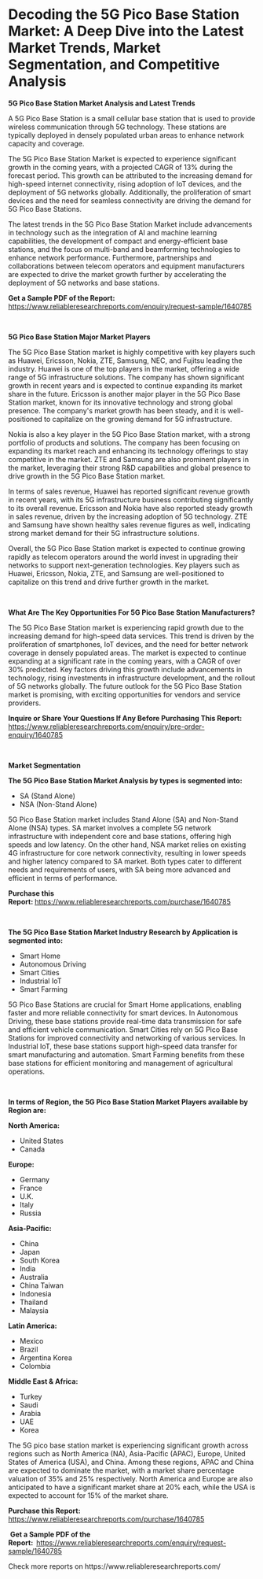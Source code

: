 <p><h1>Decoding the 5G Pico Base Station Market: A Deep Dive into the Latest Market Trends, Market Segmentation, and Competitive Analysis</h1></p><p><strong>5G Pico Base Station Market Analysis and Latest Trends</strong></p>
<p><p>A 5G Pico Base Station is a small cellular base station that is used to provide wireless communication through 5G technology. These stations are typically deployed in densely populated urban areas to enhance network capacity and coverage.</p><p>The 5G Pico Base Station Market is expected to experience significant growth in the coming years, with a projected CAGR of 13% during the forecast period. This growth can be attributed to the increasing demand for high-speed internet connectivity, rising adoption of IoT devices, and the deployment of 5G networks globally. Additionally, the proliferation of smart devices and the need for seamless connectivity are driving the demand for 5G Pico Base Stations.</p><p>The latest trends in the 5G Pico Base Station Market include advancements in technology such as the integration of AI and machine learning capabilities, the development of compact and energy-efficient base stations, and the focus on multi-band and beamforming technologies to enhance network performance. Furthermore, partnerships and collaborations between telecom operators and equipment manufacturers are expected to drive the market growth further by accelerating the deployment of 5G networks and base stations.</p></p>
<p><strong>Get a Sample PDF of the Report:&nbsp;</strong> <a href="https://www.reliableresearchreports.com/enquiry/request-sample/1640785">https://www.reliableresearchreports.com/enquiry/request-sample/1640785</a></p>
<p>&nbsp;</p>
<p><strong>5G Pico Base Station Major Market Players</strong></p>
<p><p>The 5G Pico Base Station market is highly competitive with key players such as Huawei, Ericsson, Nokia, ZTE, Samsung, NEC, and Fujitsu leading the industry. Huawei is one of the top players in the market, offering a wide range of 5G infrastructure solutions. The company has shown significant growth in recent years and is expected to continue expanding its market share in the future. Ericsson is another major player in the 5G Pico Base Station market, known for its innovative technology and strong global presence. The company's market growth has been steady, and it is well-positioned to capitalize on the growing demand for 5G infrastructure.</p><p>Nokia is also a key player in the 5G Pico Base Station market, with a strong portfolio of products and solutions. The company has been focusing on expanding its market reach and enhancing its technology offerings to stay competitive in the market. ZTE and Samsung are also prominent players in the market, leveraging their strong R&D capabilities and global presence to drive growth in the 5G Pico Base Station market.</p><p>In terms of sales revenue, Huawei has reported significant revenue growth in recent years, with its 5G infrastructure business contributing significantly to its overall revenue. Ericsson and Nokia have also reported steady growth in sales revenue, driven by the increasing adoption of 5G technology. ZTE and Samsung have shown healthy sales revenue figures as well, indicating strong market demand for their 5G infrastructure solutions.</p><p>Overall, the 5G Pico Base Station market is expected to continue growing rapidly as telecom operators around the world invest in upgrading their networks to support next-generation technologies. Key players such as Huawei, Ericsson, Nokia, ZTE, and Samsung are well-positioned to capitalize on this trend and drive further growth in the market.</p></p>
<p>&nbsp;</p>
<p><strong>What Are The Key Opportunities For 5G Pico Base Station Manufacturers?</strong></p>
<p><p>The 5G Pico Base Station market is experiencing rapid growth due to the increasing demand for high-speed data services. This trend is driven by the proliferation of smartphones, IoT devices, and the need for better network coverage in densely populated areas. The market is expected to continue expanding at a significant rate in the coming years, with a CAGR of over 30% predicted. Key factors driving this growth include advancements in technology, rising investments in infrastructure development, and the rollout of 5G networks globally. The future outlook for the 5G Pico Base Station market is promising, with exciting opportunities for vendors and service providers.</p></p>
<p><strong>Inquire or Share Your Questions If Any Before Purchasing This Report:</strong> <a href="https://www.reliableresearchreports.com/enquiry/pre-order-enquiry/1640785">https://www.reliableresearchreports.com/enquiry/pre-order-enquiry/1640785</a></p>
<p>&nbsp;</p>
<p><strong>Market Segmentation</strong></p>
<p><strong>The 5G Pico Base Station Market Analysis by types is segmented into:</strong></p>
<p><ul><li>SA (Stand Alone)</li><li>NSA (Non-Stand Alone)</li></ul></p>
<p><p>5G Pico Base Station market includes Stand Alone (SA) and Non-Stand Alone (NSA) types. SA market involves a complete 5G network infrastructure with independent core and base stations, offering high speeds and low latency. On the other hand, NSA market relies on existing 4G infrastructure for core network connectivity, resulting in lower speeds and higher latency compared to SA market. Both types cater to different needs and requirements of users, with SA being more advanced and efficient in terms of performance.</p></p>
<p><strong>Purchase this Report:&nbsp;</strong><a href="https://www.reliableresearchreports.com/purchase/1640785">https://www.reliableresearchreports.com/purchase/1640785</a></p>
<p>&nbsp;</p>
<p><strong>The 5G Pico Base Station Market Industry Research by Application is segmented into:</strong></p>
<p><ul><li>Smart Home</li><li>Autonomous Driving</li><li>Smart Cities</li><li>Industrial IoT</li><li>Smart Farming</li></ul></p>
<p><p>5G Pico Base Stations are crucial for Smart Home applications, enabling faster and more reliable connectivity for smart devices. In Autonomous Driving, these base stations provide real-time data transmission for safe and efficient vehicle communication. Smart Cities rely on 5G Pico Base Stations for improved connectivity and networking of various services. In Industrial IoT, these base stations support high-speed data transfer for smart manufacturing and automation. Smart Farming benefits from these base stations for efficient monitoring and management of agricultural operations.</p></p>
<p>&nbsp;</p>
<p><strong>In terms of Region, the 5G Pico Base Station Market Players available by Region are:</strong></p>
<p>
    <p> <strong> North America: </strong>
        <ul>
            <li>United States</li>
            <li>Canada</li>
        </ul>
        </p> 
    <p> <strong> Europe: </strong>
        <ul>
            <li>Germany</li>
            <li>France</li>
            <li>U.K.</li>
            <li>Italy</li>
            <li>Russia</li>
        </ul>
        </p> 
    <p> <strong> Asia-Pacific: </strong>
        <ul>
            <li>China</li>
            <li>Japan</li>
            <li>South Korea</li>
            <li>India</li>
            <li>Australia</li>
            <li>China Taiwan</li>
            <li>Indonesia</li>
            <li>Thailand</li>
            <li>Malaysia</li>
        </ul>
        </p> 
    <p> <strong> Latin America: </strong>
        <ul>
            <li>Mexico</li>
            <li>Brazil</li>
            <li>Argentina Korea</li>
            <li>Colombia</li>
        </ul>
        </p> 
    <p> <strong> Middle East & Africa: </strong>
        <ul>
            <li>Turkey</li>
            <li>Saudi</li>
            <li>Arabia</li>
            <li>UAE</li>
            <li>Korea</li>
        </ul>
    </p>
    </p>
<p><p>The 5G pico base station market is experiencing significant growth across regions such as North America (NA), Asia-Pacific (APAC), Europe, United States of America (USA), and China. Among these regions, APAC and China are expected to dominate the market, with a market share percentage valuation of 35% and 25% respectively. North America and Europe are also anticipated to have a significant market share at 20% each, while the USA is expected to account for 15% of the market share.</p></p>
<p><strong>Purchase this Report: </strong><a href="https://www.reliableresearchreports.com/purchase/1640785">https://www.reliableresearchreports.com/purchase/1640785</a></p>
<p>&nbsp;<strong>Get a Sample PDF of the Report:&nbsp;&nbsp;</strong><a href="https://www.reliableresearchreports.com/enquiry/request-sample/1640785">https://www.reliableresearchreports.com/enquiry/request-sample/1640785</a></p>
<p><strong></strong></p>
<p>Check more reports on https://www.reliableresearchreports.com/</p>